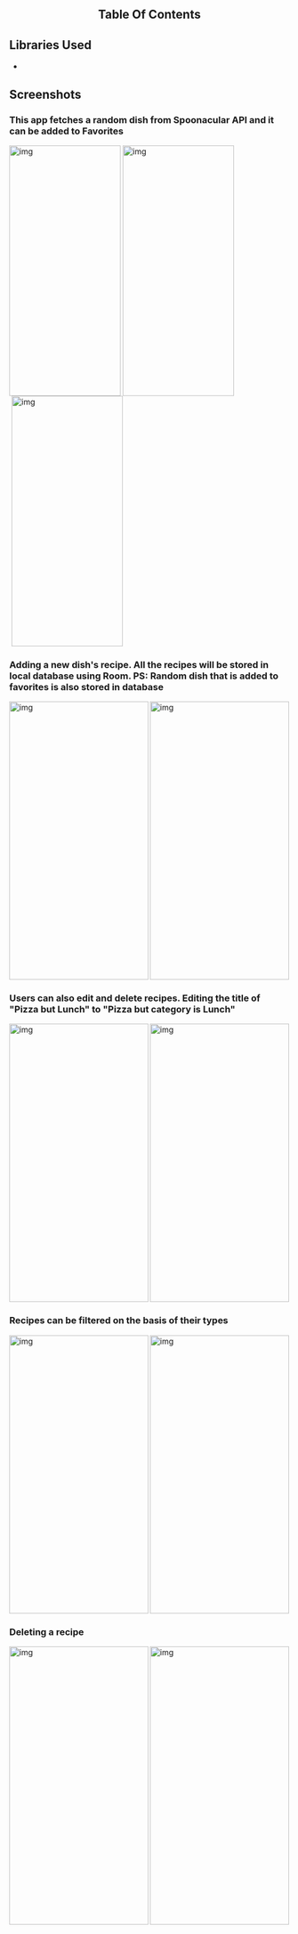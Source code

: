 <h2 align="center">Table Of Contents</h2>
<ul>

</ul>

## Libraries Used
<ul>
<li></li>
</ul>

<h2 id="screenshots">Screenshots</h2>

<h3 align="left">This app fetches a random dish from Spoonacular API and it can be added to Favorites</h3>
<img align="left" alt="img" width="200" height="450" style="margin-right: 4px;" src="https://user-images.githubusercontent.com/93155464/188082352-c2f86748-ed0f-45f1-a408-9521f98f6613.jpeg">
<img align="left" alt="img" width="200" height="450" src="https://user-images.githubusercontent.com/93155464/188083025-54a1e0c9-f6d5-443f-87f7-9e62839fbed1.jpeg">
<img align="center" alt="img" width="200" height="450" style="margin:0px 4px;" src="https://user-images.githubusercontent.com/93155464/188093634-cff945c5-0f2b-4073-9848-0f82904162b2.jpeg">


<h3 align="left">Adding a new dish's recipe. All the recipes will be stored in local database using Room. PS: Random dish that is added to favorites is also stored in database</h3>
<img align="left" alt="img" width="250" height="500" src="https://user-images.githubusercontent.com/93155464/188084504-75fd0efe-96bc-4da5-ac88-c7d483d89f61.jpeg">
<img align="center" alt="img" width="250" height="500" src="https://user-images.githubusercontent.com/93155464/188084680-152be22b-460f-4110-bfa6-bdeb89abe9e0.jpeg">

<h3 align="left">Users can also edit and delete recipes. Editing the title of "Pizza but Lunch" to "Pizza but category is Lunch"</h3>
<img align="left" alt="img" width="250" height="500" src="https://user-images.githubusercontent.com/93155464/188085880-607269e1-d8eb-44c6-9e07-b5a684ef8022.jpeg">
<img align="center" alt="img" width="250" height="500" src="https://user-images.githubusercontent.com/93155464/188086020-4d268aa3-13ce-41c6-9bb2-d9b28d583ce7.jpeg">

<h3 align="left">Recipes can be filtered on the basis of their types</h3>
<img align="left" alt="img" width="250" height="500" src="https://user-images.githubusercontent.com/93155464/188086419-2f2d22cf-8d46-4948-98de-eedaeeceb7d1.jpeg">
<img align="center" alt="img" width="250" height="500" src="https://user-images.githubusercontent.com/93155464/188088398-22f0f3d5-3481-428f-80b5-6faa2535445e.jpeg">

<h3 align="left">Deleting a recipe</h3>
<img align="left" alt="img" width="250" height="500" src="https://user-images.githubusercontent.com/93155464/188087603-c165bb72-a650-48b7-9ea6-a990430f27be.jpeg">
<img align="center" alt="img" width="250" height="500" src="https://user-images.githubusercontent.com/93155464/188087651-e09443ed-c7a2-4be9-a5fb-69867f2e6c55.jpeg">












